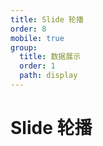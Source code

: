 ```yaml
---
title: Slide 轮播
order: 8
mobile: true
group:
  title: 数据展示
  order: 1
  path: display
---
```


# Slide 轮播

<code src="../demo/Slide.tsx"></code>
<API src="../src/Slide.tsx"></API>
